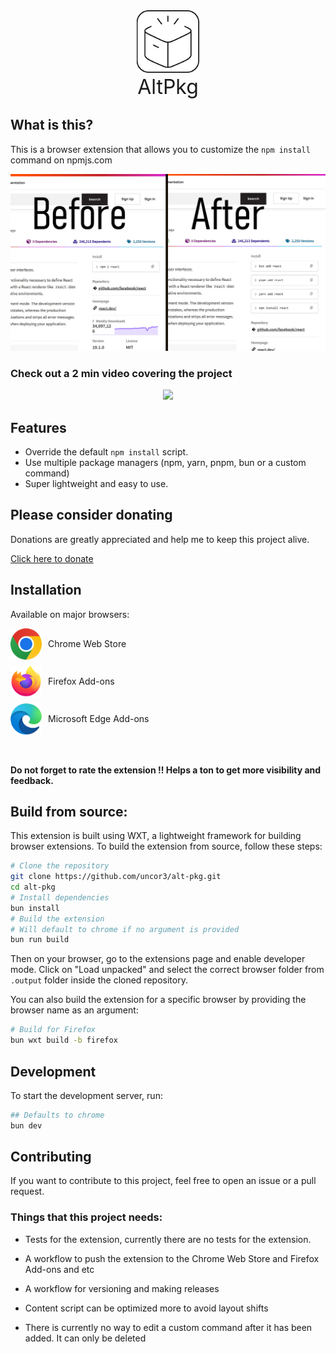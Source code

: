 <div align="center">
    <img width='100px' src="assets/icon.png" alt="AltPkg showcase" >
    <div style='font-size:2rem'>AltPkg</div>
</div>

## What is this?

This is a browser extension that allows you to customize the `npm install` command on npmjs.com

<div>
    <img src="repo/showcase-gh.jpg" alt="AltPkg showcase" >
</div>

### Check out a 2 min video covering the project

<div align="center">
    <a href="https://www.youtube.com/watch?v=qM9O3n39gVM">
        <img src="https://img.youtube.com/vi/qM9O3n39gVM/0.jpg" width="500px" />
    </a>
</div>

## Features

- Override the default `npm install` script.
- Use multiple package managers (npm, yarn, pnpm, bun or a custom command)
- Super lightweight and easy to use.

## Please consider donating

Donations are greatly appreciated and help me to keep this project alive.

[Click here to donate](https://uncore.me/donate)

## Installation

Available on major browsers:

<div style="display: flex; flex-direction: column; gap: 10px;">

  <a href="https://chromewebstore.google.com/detail/altpkg/cgjeekneffphannbnehljdbbbfepojcl" style="display: flex; align-items: center; gap: 10px; text-decoration: none;">
    <img src="repo/gc.png" width="50px" alt="Chrome">
    Chrome Web Store
  </a>

  <a href="https://addons.mozilla.org/en-US/firefox/addon/altpkg" style="display: flex; align-items: center; gap: 10px; text-decoration: none;">
    <img src="repo/firefox.png" width="50px" alt="Firefox">
    Firefox Add-ons
  </a>

  <a href="https://microsoftedge.microsoft.com/addons/detail/altpkg/nlfbmcffgfpeojcemamhifjoaaihdoki" style="display: flex; align-items: center; gap: 10px; text-decoration: none;">
    <img src="repo/edge.png" width="50px" alt="Edge">
    Microsoft Edge Add-ons
  </a>
</div>

<br/>
<br/>

**Do not forget to rate the extension !! Helps a ton to get more visibility and feedback.**

## Build from source:

This extension is built using WXT, a lightweight framework for building browser extensions. To build the extension from source, follow these steps:

```bash
# Clone the repository
git clone https://github.com/uncor3/alt-pkg.git
cd alt-pkg
# Install dependencies
bun install
# Build the extension
# Will default to chrome if no argument is provided
bun run build
```

Then on your browser, go to the extensions page and enable developer mode. Click on "Load unpacked" and select the correct browser folder from `.output` folder inside the cloned repository.

You can also build the extension for a specific browser by providing the browser name as an argument:

```bash
# Build for Firefox
bun wxt build -b firefox
```

## Development

To start the development server, run:

```bash
## Defaults to chrome
bun dev
```

## Contributing

If you want to contribute to this project, feel free to open an issue or a pull request.

### Things that this project needs:

- Tests for the extension, currently there are no tests for the extension.

- A workflow to push the extension to the Chrome Web Store and Firefox Add-ons and etc

- A workflow for versioning and making releases

- Content script can be optimized more to avoid layout shifts
- There is currently no way to edit a custom command after it has been added. It can only be deleted
